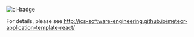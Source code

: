 ![ci-badge](https://github.com/cammoore/meteor-application-template-react-bootstrap/workflows/ci-meteor-application-template-react-bootstrap/badge.svg)

For details, please see http://ics-software-engineering.github.io/meteor-application-template-react/
